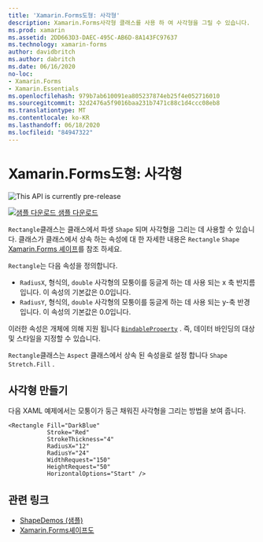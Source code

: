 ```yaml
---
title: 'Xamarin.Forms도형: 사각형'
description: Xamarin.Forms사각형 클래스를 사용 하 여 사각형을 그릴 수 있습니다.
ms.prod: xamarin
ms.assetid: 2DD663D3-DAEC-495C-AB6D-8A143FC97637
ms.technology: xamarin-forms
author: davidbritch
ms.author: dabritch
ms.date: 06/16/2020
no-loc:
- Xamarin.Forms
- Xamarin.Essentials
ms.openlocfilehash: 979b7ab610091ea805237874eb25f4e052716010
ms.sourcegitcommit: 32d2476a5f9016baa231b7471c88c1d4ccc08eb8
ms.translationtype: MT
ms.contentlocale: ko-KR
ms.lasthandoff: 06/18/2020
ms.locfileid: "84947322"
---
```

# <a name="xamarinforms-shapes-rectangle"></a>Xamarin.Forms도형: 사각형

![](~/media/shared/preview.png "This API is currently pre-release")

[![샘플 다운로드](~/media/shared/download.png) 샘플 다운로드](https://docs.microsoft.com/samples/xamarin/xamarin-forms-samples/userinterface-shapesdemos/)

`Rectangle`클래스는 클래스에서 파생 `Shape` 되며 사각형을 그리는 데 사용할 수 있습니다. 클래스가 클래스에서 상속 하는 속성에 대 한 자세한 내용은 `Rectangle` `Shape` [ Xamarin.Forms 셰이프](index.md)를 참조 하세요.

`Rectangle`는 다음 속성을 정의합니다.

- `RadiusX`, 형식의, `double` 사각형의 모퉁이를 둥글게 하는 데 사용 되는 x 축 반지름입니다. 이 속성의 기본값은 0.0입니다.
- `RadiusY`, 형식의, `double` 사각형의 모퉁이를 둥글게 하는 데 사용 되는 y-축 반경입니다. 이 속성의 기본값은 0.0입니다.

이러한 속성은 개체에 의해 지원 됩니다 [`BindableProperty`](xref:Xamarin.Forms.BindableProperty) . 즉, 데이터 바인딩의 대상 및 스타일을 지정할 수 있습니다.

`Rectangle`클래스는 `Aspect` 클래스에서 상속 된 속성을로 설정 합니다 `Shape` `Stretch.Fill` .

## <a name="create-a-rectangle"></a>사각형 만들기

다음 XAML 예제에서는 모퉁이가 둥근 채워진 사각형을 그리는 방법을 보여 줍니다.

```xaml
<Rectangle Fill="DarkBlue"
           Stroke="Red"
           StrokeThickness="4"
           RadiusX="12"
           RadiusY="24"           
           WidthRequest="150"
           HeightRequest="50"
           HorizontalOptions="Start" />
```

## <a name="related-links"></a>관련 링크

- [ShapeDemos (샘플)](https://docs.microsoft.com/samples/xamarin/xamarin-forms-samples/userinterface-shapedemos/)
- [Xamarin.Forms셰이프도](index.md)
